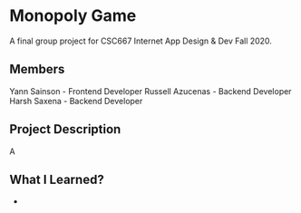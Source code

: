 # Monopoly Game
A final group project for CSC667 Internet App Design & Dev Fall 2020.

## Members
Yann Sainson - Frontend Developer
Russell Azucenas - Backend Developer  
Harsh Saxena - Backend Developer  


## Project Description
A 

## What I Learned?
- 
